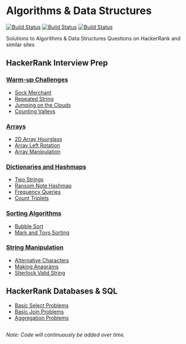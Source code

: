 # Algorithms & Data Structures

[![Build Status](https://img.shields.io/badge/Python-3-blue)](https://github.com/louisheery/algorithms-datastructures)
[![Build Status](https://img.shields.io/badge/SQL-mySQL-brown)](https://github.com/louisheery/algorithms-datastructures)
[![Build Status](https://img.shields.io/badge/build_status-in_progress-orange)](https://github.com/louisheery/algorithms-datastructures)

Solutions to Algorithms & Data Structures Questions on HackerRank and similar sites

## HackerRank Interview Prep
### [Warm-up Challenges](hackerrank-interview-prep/warm-up-challenges)
- [Sock Merchant](hackerrank-interview-prep/warm-up-challenges/sockmerchant.py)
- [Repeated String](hackerrank-interview-prep/warm-up-challenges/repeated-string.py)
- [Jumping on the Clouds](hackerrank-interview-prep/warm-up-challenges/jumping-on-clouds.py)
- [Counting Valleys](hackerrank-interview-prep/warm-up-challenges/counting-valleys.py)

### [Arrays](hackerrank-interview-prep/arrays)
- [2D Array Hourglass](hackerrank-interview-prep/arrays/2d-array.py)
- [Array Left Rotation](hackerrank-interview-prep/arrays/array-left-rotation.py)
- [Array Manipulation](hackerrank-interview-prep/arrays/array-manipulation.py)


### [Dictionaries and Hashmaps](hackerrank-interview-prep/dictionaries-hashmaps)
- [Two Strings](hackerrank-interview-prep/dictionaries-hashmaps/two-strings.py)
- [Ransom Note Hashmap](hackerrank-interview-prep/dictionaries-hashmaps/ransom-note-hashmap.py)
- [Frequency Queries](hackerrank-interview-prep/dictionaries-hashmaps/frequency-queries.py)
- [Count Triplets](hackerrank-interview-prep/dictionaries-hashmaps/count-triplets.py)


### [Sorting Algorithms](hackerrank-interview-prep/sorting)
- [Bubble Sort](hackerrank-interview-prep/sorting/bubble-sort.py)
- [Mark and Toys Sorting](hackerrank-interview-prep/sorting/mark-and-toys.py)

### [String Manipulation](hackerrank-interview-prep/string-manipulation)
- [Alternative Characters](hackerrank-interview-prep/string-manipulation/alternative-characters.py)
- [Making Anagrams](hackerrank-interview-prep/string-manipulation/making-anagrams.py)
- [Sherlock Valid String](hackerrank-interview-prep/string-manipulation/sherlock-valid-string.py)


## HackerRank Databases & SQL
- [Basic Select Problems](hackerrank-databases/basic-select.sql)
- [Basic Join Problems](hackerrank-databases/basic-join.sql)
- [Aggregation Problems](hackerrank-databases/aggregation.sql)

##
*Note: Code will continuously be added over time.*

